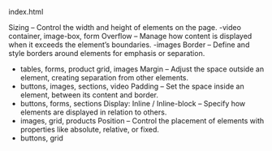 index.html

Sizing – Control the width and height of elements on the page.
-video container, image-box, form
Overflow – Manage how content is displayed when it exceeds the element’s boundaries.
-images
Border – Define and style borders around elements for emphasis or separation.
- tables, forms, product grid, images
Margin – Adjust the space outside an element, creating separation from other elements.
- buttons, images, sections, video
Padding – Set the space inside an element, between its content and border.
- buttons, forms, sections
Display: Inline / Inline-block – Specify how elements are displayed in relation to others.
- images, grid, products
Position – Control the placement of elements with properties like absolute, relative, or fixed.
- buttons, grid